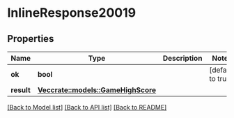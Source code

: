 # InlineResponse20019

## Properties

Name | Type | Description | Notes
------------ | ------------- | ------------- | -------------
**ok** | **bool** |  | [default to true]
**result** | [**Vec<crate::models::GameHighScore>**](GameHighScore.md) |  | 

[[Back to Model list]](../README.md#documentation-for-models) [[Back to API list]](../README.md#documentation-for-api-endpoints) [[Back to README]](../README.md)


